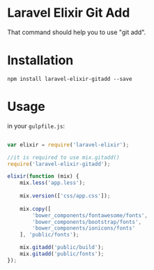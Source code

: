 # Laravel Elixir Git Add

That command should help you to use "git add".

# Installation

    npm install laravel-elixir-gitadd --save

# Usage

in your `gulpfile.js`:

```javascript

var elixir = require('laravel-elixir');

//it is required to use mix.gitadd()
require('laravel-elixir-gitadd'); 

elixir(function (mix) {
    mix.less('app.less');
    
    mix.version(['css/app.css']);
    
    mix.copy([
    	'bower_components/fontawesome/fonts',
    	'bower_components/bootstrap/fonts',
    	'bower_components/ionicons/fonts'
	], 'public/fonts');

    mix.gitadd('public/build');
    mix.gitadd('public/fonts');
});
```